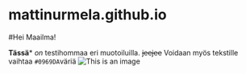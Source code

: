 # mattinurmela.github.io
#Hei Maailma!

**Tässä*** *on* testihommaa eri muotoiluilla. ~~jeejee~~
Voidaan myös tekstille vaihtaa `#0969DA`väriä
![This is an image](https://myoctocat.com/assets/images/base-octocat.svg)
